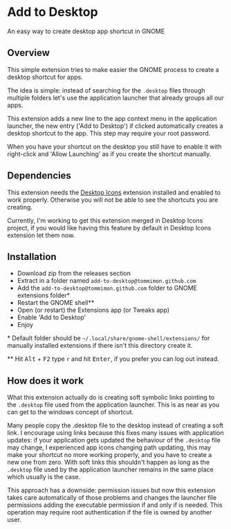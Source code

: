 # Add to Desktop
An easy way to create desktop app shortcut in GNOME

## Overview
This simple extension tries to make easier the GNOME process to create a desktop
shortcut for apps.

The idea is simple: instead of searching for the `.desktop` files through multiple
folders let's use the application launcher that already groups all our apps.

This extension adds a new line to the app context menu in the application launcher,
the new entry ('Add to Desktop') if clicked automatically creates a desktop shortcut
to the app. This step may require your root password.

When you have your shortcut on the desktop you still have to enable it with
right-click and 'Allow Launching' as if you create the shortcut manually.

## Dependencies
This extension needs the [Desktop Icons](https://extensions.gnome.org/extension/1465/desktop-icons/)
extension installed and enabled to work properly.
Otherwise you will not be able to see the shortcuts you are creating.

Currently, I'm working to get this extension merged in Desktop Icons project, if you would like
having this feature by default in Desktop Icons extension let them now.

## Installation
- Download zip from the releases section
- Extract in a folder named `add-to-desktop@tommimon.github.com`
- Add the `add-to-desktop@tommimon.github.com` folder to GNOME extensions folder*
- Restart the GNOME shell**
- Open (or restart) the Extensions app (or Tweaks app)
- Enable 'Add to Desktop'
- Enjoy

\* Default folder should be `~/.local/share/gnome-shell/extensions/` for manually installed extensions
if there isn't this directory create it.

\** Hit <kbd>Alt</kbd> + <kbd>F2</kbd> type `r` and hit <kbd>Enter</kbd>, if you prefer 
you can log out instead.

## How does it work
What this extension actually do is creating soft symbolic links pointing to the
`.desktop` file used from the application launcher. This is as near as you
can get to the windows concept of shortcut.

Many people copy the .desktop file to the desktop instead of creating a soft link.
I encourage using links because this fixes many issues with application updates:
if your application gets updated the behaviour of the `.desktop` file may change, I
experienced app icons changing path updating, this may make your shortcut no more
working properly, and you have to create a new one from zero. With soft links this shouldn't
happen as long as the `.desktop` file used by the application launcher remains in the
same place which usually is the case.

This approach has a downside: permission issues but now this extension takes care automatically
of those problems and changes the launcher file permissions adding the executable
permission if and only if is needed. This operation may require root authentication
if the file is owned by another user.
